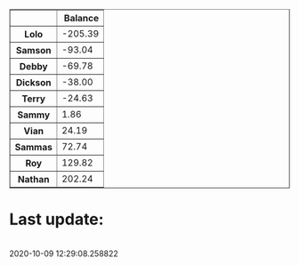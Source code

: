 <table border="1" class="dataframe">
  <thead>
    <tr style="text-align: right;">
      <th></th>
      <th>Balance</th>
    </tr>
  </thead>
  <tbody>
    <tr>
      <th>Lolo</th>
      <td>-205.39</td>
    </tr>
    <tr>
      <th>Samson</th>
      <td>-93.04</td>
    </tr>
    <tr>
      <th>Debby</th>
      <td>-69.78</td>
    </tr>
    <tr>
      <th>Dickson</th>
      <td>-38.00</td>
    </tr>
    <tr>
      <th>Terry</th>
      <td>-24.63</td>
    </tr>
    <tr>
      <th>Sammy</th>
      <td>1.86</td>
    </tr>
    <tr>
      <th>Vian</th>
      <td>24.19</td>
    </tr>
    <tr>
      <th>Sammas</th>
      <td>72.74</td>
    </tr>
    <tr>
      <th>Roy</th>
      <td>129.82</td>
    </tr>
    <tr>
      <th>Nathan</th>
      <td>202.24</td>
    </tr>
  </tbody>
</table><H1>Last update:</h1><br>2020-10-09 12:29:08.258822